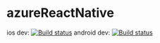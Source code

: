 # azureReactNative

ios dev: [![Build status](https://build.appcenter.ms/v0.1/apps/db6b5cd8-ce3c-4329-aa1c-2f26a0fe61f3/branches/dev/badge)](https://appcenter.ms)
android dev: [![Build status](https://build.appcenter.ms/v0.1/apps/ec3cb5ca-de6c-450d-9ece-2f52f1000d12/branches/dev/badge)](https://appcenter.ms)

